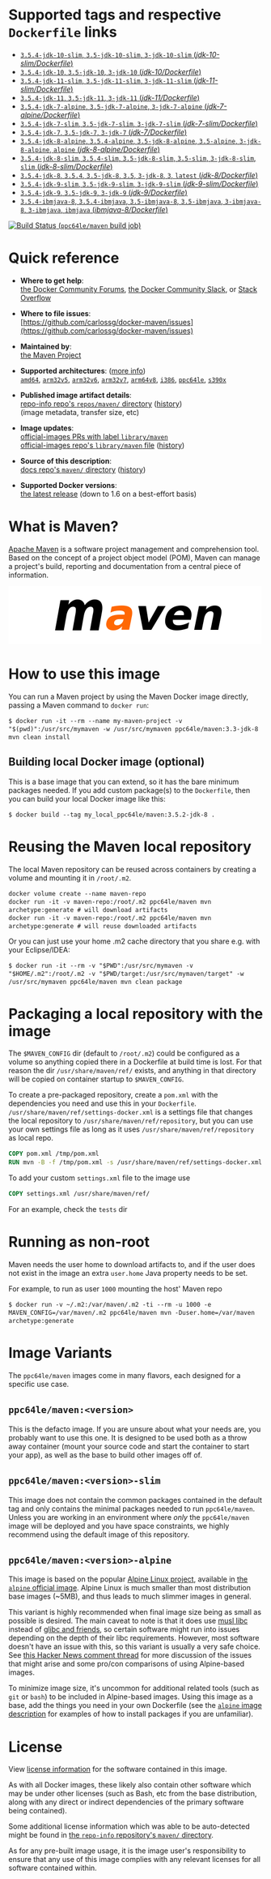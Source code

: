 <!--

********************************************************************************

WARNING:

    DO NOT EDIT "maven/README.md"

    IT IS AUTO-GENERATED

    (from the other files in "maven/" combined with a set of templates)

********************************************************************************

-->

# Supported tags and respective `Dockerfile` links

-	[`3.5.4-jdk-10-slim`, `3.5-jdk-10-slim`, `3-jdk-10-slim` (*jdk-10-slim/Dockerfile*)](https://github.com/carlossg/docker-maven/blob/f581ea002e5d067deb6213c00a4d217297cad469/jdk-10-slim/Dockerfile)
-	[`3.5.4-jdk-10`, `3.5-jdk-10`, `3-jdk-10` (*jdk-10/Dockerfile*)](https://github.com/carlossg/docker-maven/blob/f581ea002e5d067deb6213c00a4d217297cad469/jdk-10/Dockerfile)
-	[`3.5.4-jdk-11-slim`, `3.5-jdk-11-slim`, `3-jdk-11-slim` (*jdk-11-slim/Dockerfile*)](https://github.com/carlossg/docker-maven/blob/f581ea002e5d067deb6213c00a4d217297cad469/jdk-11-slim/Dockerfile)
-	[`3.5.4-jdk-11`, `3.5-jdk-11`, `3-jdk-11` (*jdk-11/Dockerfile*)](https://github.com/carlossg/docker-maven/blob/f581ea002e5d067deb6213c00a4d217297cad469/jdk-11/Dockerfile)
-	[`3.5.4-jdk-7-alpine`, `3.5-jdk-7-alpine`, `3-jdk-7-alpine` (*jdk-7-alpine/Dockerfile*)](https://github.com/carlossg/docker-maven/blob/f581ea002e5d067deb6213c00a4d217297cad469/jdk-7-alpine/Dockerfile)
-	[`3.5.4-jdk-7-slim`, `3.5-jdk-7-slim`, `3-jdk-7-slim` (*jdk-7-slim/Dockerfile*)](https://github.com/carlossg/docker-maven/blob/f581ea002e5d067deb6213c00a4d217297cad469/jdk-7-slim/Dockerfile)
-	[`3.5.4-jdk-7`, `3.5-jdk-7`, `3-jdk-7` (*jdk-7/Dockerfile*)](https://github.com/carlossg/docker-maven/blob/f581ea002e5d067deb6213c00a4d217297cad469/jdk-7/Dockerfile)
-	[`3.5.4-jdk-8-alpine`, `3.5.4-alpine`, `3.5-jdk-8-alpine`, `3.5-alpine`, `3-jdk-8-alpine`, `alpine` (*jdk-8-alpine/Dockerfile*)](https://github.com/carlossg/docker-maven/blob/f581ea002e5d067deb6213c00a4d217297cad469/jdk-8-alpine/Dockerfile)
-	[`3.5.4-jdk-8-slim`, `3.5.4-slim`, `3.5-jdk-8-slim`, `3.5-slim`, `3-jdk-8-slim`, `slim` (*jdk-8-slim/Dockerfile*)](https://github.com/carlossg/docker-maven/blob/f581ea002e5d067deb6213c00a4d217297cad469/jdk-8-slim/Dockerfile)
-	[`3.5.4-jdk-8`, `3.5.4`, `3.5-jdk-8`, `3.5`, `3-jdk-8`, `3`, `latest` (*jdk-8/Dockerfile*)](https://github.com/carlossg/docker-maven/blob/f581ea002e5d067deb6213c00a4d217297cad469/jdk-8/Dockerfile)
-	[`3.5.4-jdk-9-slim`, `3.5-jdk-9-slim`, `3-jdk-9-slim` (*jdk-9-slim/Dockerfile*)](https://github.com/carlossg/docker-maven/blob/f581ea002e5d067deb6213c00a4d217297cad469/jdk-9-slim/Dockerfile)
-	[`3.5.4-jdk-9`, `3.5-jdk-9`, `3-jdk-9` (*jdk-9/Dockerfile*)](https://github.com/carlossg/docker-maven/blob/f581ea002e5d067deb6213c00a4d217297cad469/jdk-9/Dockerfile)
-	[`3.5.4-ibmjava-8`, `3.5.4-ibmjava`, `3.5-ibmjava-8`, `3.5-ibmjava`, `3-ibmjava-8`, `3-ibmjava`, `ibmjava` (*ibmjava-8/Dockerfile*)](https://github.com/carlossg/docker-maven/blob/f581ea002e5d067deb6213c00a4d217297cad469/ibmjava-8/Dockerfile)

[![Build Status](https://doi-janky.infosiftr.net/job/multiarch/job/ppc64le/job/maven/badge/icon) (`ppc64le/maven` build job)](https://doi-janky.infosiftr.net/job/multiarch/job/ppc64le/job/maven/)

# Quick reference

-	**Where to get help**:  
	[the Docker Community Forums](https://forums.docker.com/), [the Docker Community Slack](https://blog.docker.com/2016/11/introducing-docker-community-directory-docker-community-slack/), or [Stack Overflow](https://stackoverflow.com/search?tab=newest&q=docker)

-	**Where to file issues**:  
	[https://github.com/carlossg/docker-maven/issues](https://github.com/carlossg/docker-maven/issues)

-	**Maintained by**:  
	[the Maven Project](https://github.com/carlossg/docker-maven)

-	**Supported architectures**: ([more info](https://github.com/docker-library/official-images#architectures-other-than-amd64))  
	[`amd64`](https://hub.docker.com/r/amd64/maven/), [`arm32v5`](https://hub.docker.com/r/arm32v5/maven/), [`arm32v6`](https://hub.docker.com/r/arm32v6/maven/), [`arm32v7`](https://hub.docker.com/r/arm32v7/maven/), [`arm64v8`](https://hub.docker.com/r/arm64v8/maven/), [`i386`](https://hub.docker.com/r/i386/maven/), [`ppc64le`](https://hub.docker.com/r/ppc64le/maven/), [`s390x`](https://hub.docker.com/r/s390x/maven/)

-	**Published image artifact details**:  
	[repo-info repo's `repos/maven/` directory](https://github.com/docker-library/repo-info/blob/master/repos/maven) ([history](https://github.com/docker-library/repo-info/commits/master/repos/maven))  
	(image metadata, transfer size, etc)

-	**Image updates**:  
	[official-images PRs with label `library/maven`](https://github.com/docker-library/official-images/pulls?q=label%3Alibrary%2Fmaven)  
	[official-images repo's `library/maven` file](https://github.com/docker-library/official-images/blob/master/library/maven) ([history](https://github.com/docker-library/official-images/commits/master/library/maven))

-	**Source of this description**:  
	[docs repo's `maven/` directory](https://github.com/docker-library/docs/tree/master/maven) ([history](https://github.com/docker-library/docs/commits/master/maven))

-	**Supported Docker versions**:  
	[the latest release](https://github.com/docker/docker-ce/releases/latest) (down to 1.6 on a best-effort basis)

# What is Maven?

[Apache Maven](http://maven.apache.org) is a software project management and comprehension tool. Based on the concept of a project object model (POM), Maven can manage a project's build, reporting and documentation from a central piece of information.

![logo](https://raw.githubusercontent.com/docker-library/docs/e2782b8942c1af41419536078c8d0176665a005d/maven/logo.png)

# How to use this image

You can run a Maven project by using the Maven Docker image directly, passing a Maven command to `docker run`:

```console
$ docker run -it --rm --name my-maven-project -v "$(pwd)":/usr/src/mymaven -w /usr/src/mymaven ppc64le/maven:3.3-jdk-8 mvn clean install
```

## Building local Docker image (optional)

This is a base image that you can extend, so it has the bare minimum packages needed. If you add custom package(s) to the `Dockerfile`, then you can build your local Docker image like this:

```console
$ docker build --tag my_local_ppc64le/maven:3.5.2-jdk-8 .
```

# Reusing the Maven local repository

The local Maven repository can be reused across containers by creating a volume and mounting it in `/root/.m2`.

	docker volume create --name maven-repo
	docker run -it -v maven-repo:/root/.m2 ppc64le/maven mvn archetype:generate # will download artifacts
	docker run -it -v maven-repo:/root/.m2 ppc64le/maven mvn archetype:generate # will reuse downloaded artifacts

Or you can just use your home .m2 cache directory that you share e.g. with your Eclipse/IDEA:

```console
$ docker run -it --rm -v "$PWD":/usr/src/mymaven -v "$HOME/.m2":/root/.m2 -v "$PWD/target:/usr/src/mymaven/target" -w /usr/src/mymaven ppc64le/maven mvn clean package  
```

# Packaging a local repository with the image

The `$MAVEN_CONFIG` dir (default to `/root/.m2`) could be configured as a volume so anything copied there in a Dockerfile at build time is lost. For that reason the dir `/usr/share/maven/ref/` exists, and anything in that directory will be copied on container startup to `$MAVEN_CONFIG`.

To create a pre-packaged repository, create a `pom.xml` with the dependencies you need and use this in your `Dockerfile`. `/usr/share/maven/ref/settings-docker.xml` is a settings file that changes the local repository to `/usr/share/maven/ref/repository`, but you can use your own settings file as long as it uses `/usr/share/maven/ref/repository` as local repo.

```dockerfile
COPY pom.xml /tmp/pom.xml
RUN mvn -B -f /tmp/pom.xml -s /usr/share/maven/ref/settings-docker.xml dependency:resolve
```

To add your custom `settings.xml` file to the image use

```dockerfile
COPY settings.xml /usr/share/maven/ref/
```

For an example, check the `tests` dir

# Running as non-root

Maven needs the user home to download artifacts to, and if the user does not exist in the image an extra `user.home` Java property needs to be set.

For example, to run as user `1000` mounting the host' Maven repo

```console
$ docker run -v ~/.m2:/var/maven/.m2 -ti --rm -u 1000 -e MAVEN_CONFIG=/var/maven/.m2 ppc64le/maven mvn -Duser.home=/var/maven archetype:generate
```

# Image Variants

The `ppc64le/maven` images come in many flavors, each designed for a specific use case.

## `ppc64le/maven:<version>`

This is the defacto image. If you are unsure about what your needs are, you probably want to use this one. It is designed to be used both as a throw away container (mount your source code and start the container to start your app), as well as the base to build other images off of.

## `ppc64le/maven:<version>-slim`

This image does not contain the common packages contained in the default tag and only contains the minimal packages needed to run `ppc64le/maven`. Unless you are working in an environment where *only* the `ppc64le/maven` image will be deployed and you have space constraints, we highly recommend using the default image of this repository.

## `ppc64le/maven:<version>-alpine`

This image is based on the popular [Alpine Linux project](http://alpinelinux.org), available in [the `alpine` official image](https://hub.docker.com/_/alpine). Alpine Linux is much smaller than most distribution base images (~5MB), and thus leads to much slimmer images in general.

This variant is highly recommended when final image size being as small as possible is desired. The main caveat to note is that it does use [musl libc](http://www.musl-libc.org) instead of [glibc and friends](http://www.etalabs.net/compare_libcs.html), so certain software might run into issues depending on the depth of their libc requirements. However, most software doesn't have an issue with this, so this variant is usually a very safe choice. See [this Hacker News comment thread](https://news.ycombinator.com/item?id=10782897) for more discussion of the issues that might arise and some pro/con comparisons of using Alpine-based images.

To minimize image size, it's uncommon for additional related tools (such as `git` or `bash`) to be included in Alpine-based images. Using this image as a base, add the things you need in your own Dockerfile (see the [`alpine` image description](https://hub.docker.com/_/alpine/) for examples of how to install packages if you are unfamiliar).

# License

View [license information](https://www.apache.org/licenses/) for the software contained in this image.

As with all Docker images, these likely also contain other software which may be under other licenses (such as Bash, etc from the base distribution, along with any direct or indirect dependencies of the primary software being contained).

Some additional license information which was able to be auto-detected might be found in [the `repo-info` repository's `maven/` directory](https://github.com/docker-library/repo-info/tree/master/repos/maven).

As for any pre-built image usage, it is the image user's responsibility to ensure that any use of this image complies with any relevant licenses for all software contained within.
